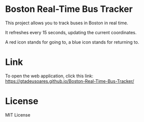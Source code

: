 # Boston Real-Time Bus Tracker
This project allows you to track buses in Boston in real time. 

It refreshes every 15 seconds, updating the current coordinates. 

A red icon stands for going to, a blue icon stands for returning to. 
# Link
To open the web application, click this link: https://gtadeusoares.github.io/Boston-Real-Time-Bus-Tracker/
# License
MIT License

